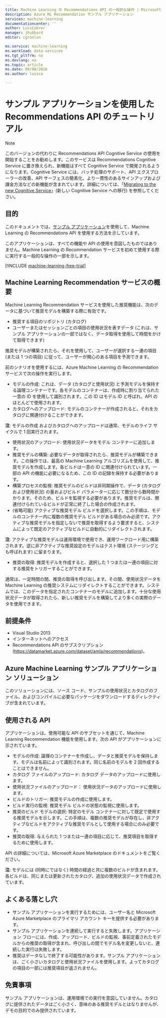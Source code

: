 ```yaml
---
title: Machine Learning の Recommendations API の一般的な操作 | Microsoft Docs
description: Azure ML Recommendation サンプル アプリケーション
services: machine-learning
documentationcenter: ''
author: LuisCabrer
manager: jhubbard
editor: cgronlun

ms.service: machine-learning
ms.workload: data-services
ms.tgt_pltfrm: na
ms.devlang: na
ms.topic: article
ms.date: 09/08/2016
ms.author: luisca

---
```

# サンプル アプリケーションを使用した Recommendations API のチュートリアル
> [!NOTE]
> このバージョンの代わりに Recommendations API Cognitive Service の使用を開始することをお勧めします。このサービスは Recommendations Cognitive Service に置き換えられ、新機能はすべて Cognitive Service で開発されるようになります。Cognitive Service には、バッチ処理のサポート、API エクスプローラーの改善、API サーフェスの簡素化、より一貫性のあるサインアップおよび課金方法などの新機能が含まれています。詳細については、「[Migrating to the new Cognitive Service](http://aka.ms/recomigrate)」(新しい Cognitive Service への移行) を参照してください。
> 
> 

## 目的
このドキュメントでは、[サンプル アプリケーション](https://code.msdn.microsoft.com/Recommendations-144df403)を使用して、Machine Learning の Recommendations API を使用する方法を示しています。

このアプリケーションは、すべての機能や API の使用を意図したものではありません。Machine Learning の Recommendation サービスを初めて使用する際に実行する一般的な操作の一部を示します。

[!INCLUDE [machine-learning-free-trial](../../includes/machine-learning-free-trial.md)]

## Machine Learning Recommendation サービスの概要
Machine Learning Recommendation サービスを使用した推奨機能は、次のデータに基づいて推奨モデルを構築する際に有効です。

* 推奨する項目のリポジトリ (カタログ)
* ユーザーまたはセッションごとの項目の使用状況を表すデータ (これは、サンプル アプリケーションの一部ではなく、データ取得を使用して時間をかけて取得できます)

推奨モデルが構築されたら、それを使用して、ユーザーが選択する一連の項目 (または 1 つの項目) に従って、ユーザーが関心のある項目を予測できます。

前のシナリオを使用するには、Azure Machine Learning の Recommendation サービスで次の操作を実行します。

* モデルの作成: これは、データ (カタログと使用状況) と予測モデルを保持する論理コンテナーです。各モデルのコンテナーは、作成時に割り当てられた一意の ID を使用して識別されます。この ID はモデル ID と呼ばれ、API のほとんどで使用されます。
* カタログへのアップロード: モデルのコンテナーが作成されると、それをカタログに関連付けることができます。

**注**: モデルの作成 およびカタログへのアップロードは通常、モデルのライフ サイクルで 1 回実行されます。

* 使用状況のアップロード: 使用状況データをモデル コンテナーに追加します。
* 推奨モデルの構築: 必要なデータが取得されたら、推奨モデルが構築できます。この操作では、最高の Machine Learning アルゴリズムを使用して、推奨モデルを作成します。各ビルドは一意の ID に関連付けられています。一部の API の機能に必要になるため、この ID の記録を保持する必要があります。
* 構築プロセスの監視: 推奨モデルのビルドは非同期操作で、データ (カタログおよび使用状況) の量およびビルド パラメーターに応じて数分から数時間かかります。そのため、ビルドを監視する必要があります。推奨モデルは、関連付けられているビルドが正常に終了した場合の作成されます。
* (省略可能) アクティブな推奨モデル ビルドを選択します。この手順は、モデルのコンテナー内に複数の推奨モデル ビルドがある場合のみ必須です。アクティブな推奨モデルを指定しないで推奨を取得するよう要求すると、システムによって既定のアクティブなビルドに自動的にリダイレクトされます。

**注**: アクティブな推奨モデルは運用環境で使用でき、運用ワークロード用に構築されます。逆に非アクティブな推奨設定のモデルはテスト環境 (ステージングとも呼ばれます) に留まります。

* 推奨の取得: 推奨モデルを作成すると、選択した 1 つまたは一連の項目に対する推奨をトリガーすることができます。

通常は、一定時間の間、推奨の取得を呼び出します。その間、使用状況データを Machine Learning の推奨システムにリダイレクトすることができます。システムでは、このデータを指定されたコンテナーのモデルに追加します。十分な使用状況データが取得されたら、新しい推奨モデルを構築してより多くの実際のデータを使用できます。

## 前提条件
* Visual Studio 2013
* インターネットへのアクセス
* Recommendations API のサブスクリプション (https://datamarket.azure.com/dataset/amla/recommendations)。

## Azure Machine Learning サンプル アプリケーション ソリューション
このソリューションには、ソース コード、サンプルの使用状況とカタログのファイル、およびコンパイルに必要なパッケージをダウンロードするディレクティブが含まれています。

## 使用される API
アプリケーションは、使用可能な API のサブセットを通じて、Machine Learning Recommendation 機能を使用します。次の API がアプリケーションに示されています。

* モデルの作成: 論理のコンテナーを作成し、データと推奨モデルを保持します。モデルは名前によって識別されます。同じ名前のモデルを 2 回作成することはできません。
* カタログ ファイルのアップロード: カタログ データのアップロードに使用します。
* 使用状況ファイルのアップロード： 使用状況データのアップロードに使用します。
* ビルドのトリガー: 推奨モデルの作成に使用します。
* ビルド実行の監視: 推奨モデル ビルドの状態の監視に使用します。
* 推奨のビルド モデルの選択: 特定のモデル コンテナーに対して既定で使用する推奨モデルを示します。この手順は、複数の推奨モデルが存在し、非アクティブなビルドをアクティブな推奨モデルとして使用する場合にのみ必要です。
* 推奨の取得: 与えられた 1 つまたは一連の項目に応じて、推奨項目を取得するために使用します。

API の詳細については、Microsoft Azure Marketplace のドキュメントをご覧ください。

**注**: モデルには (同時にではなく) 時間の経過と共に複数のビルドが含まれます。各ビルドは、同じまたは更新されたカタログ、追加の使用状況データで作成されています。

## よくある落とし穴
* サンプル アプリケーションを実行するためには、ユーザー名と Microsoft Azure Marketplace のプライマリ アカウント キーを提供する必要があります。
* サンプル アプリケーションを連続して実行すると失敗します。アプリケーション フローには、作成、アップロード、ビルドの監視、事前定義されたモデルからの推奨の取得が含まれ、呼び出しの間でモデル名を変更しないと、連続した実行は失敗します。
* 推奨はデータなしで終了する可能性があります。サンプル アプリケーションは、ごく小さいカタログと使用状況ファイルを使用します。よってカタログの項目の一部には推奨項目が返されません。

## 免責事項
サンプル アプリケーションは、運用環境での実行を意図していません。カタログに提供されたデータはごく小さく、意味のある推奨モデルとはなりませんが、デモの目的でのみ提供されています。

<!---HONumber=AcomDC_0914_2016-->
